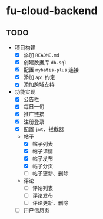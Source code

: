 # fu-cloud-backend

## TODO
- 项目构建
  - [x] 添加 `README.md`
  - [x] 创建数据库 `db.sql`
  - [x] 配置 `mybatis-plus` 连接
  - [x] 添加 `api` 约定
  - [x] 添加跨域支持
- 功能实现
  - [x] 公告栏
  - [x] 每日一句
  - [x] 推广链接
  - [x] 注册登录
  - [x] 配置 `jwt`、拦截器
  - 帖子
    - [x] 帖子列表
    - [x] 帖子详情
    - [x] 帖子发布
    - [x] 帖子分页
    - [ ] 帖子更新、删除
  - 评论
    - [ ] 评论列表
    - [ ] 评论发布
    - [ ] 评论更新、删除
  - [ ] 用户信息页